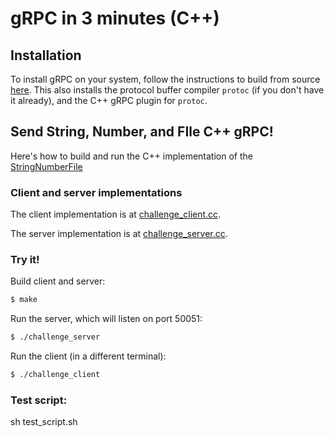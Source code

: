 # gRPC in 3 minutes (C++)

## Installation

To install gRPC on your system, follow the instructions to build from source
[here](../../INSTALL.md). This also installs the protocol buffer compiler
`protoc` (if you don't have it already), and the C++ gRPC plugin for `protoc`.

## Send String, Number, and FIle C++ gRPC!

Here's how to build and run the C++ implementation of the [StringNumberFile](challenge.proto)

### Client and server implementations

The client implementation is at [challenge_client.cc](challenge/challenge_client.cc).

The server implementation is at [challenge_server.cc](challenge/challenge_server.cc).

### Try it!
Build client and server:

```sh
$ make
```

Run the server, which will listen on port 50051:

```sh
$ ./challenge_server
```

Run the client (in a different terminal):

```sh
$ ./challenge_client
```

### Test script:
sh test_script.sh
